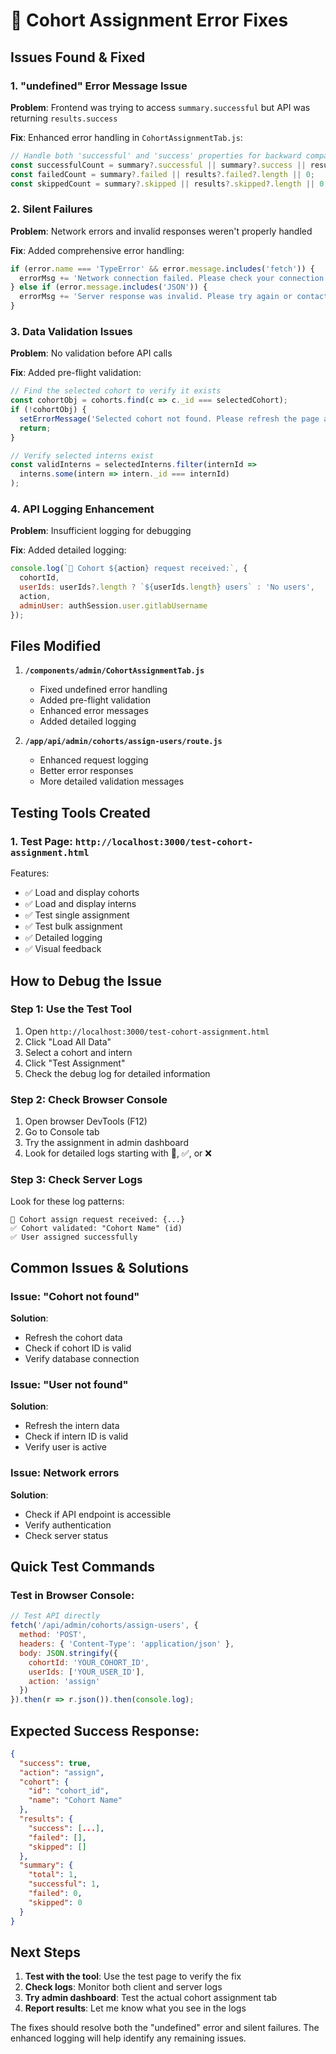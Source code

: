 # 🔧 Cohort Assignment Error Fixes

## Issues Found & Fixed

### 1. **"undefined" Error Message Issue**
**Problem**: Frontend was trying to access `summary.successful` but API was returning `results.success`

**Fix**: Enhanced error handling in `CohortAssignmentTab.js`:
```javascript
// Handle both 'successful' and 'success' properties for backward compatibility
const successfulCount = summary?.successful || summary?.success || results?.success?.length || 0;
const failedCount = summary?.failed || results?.failed?.length || 0;
const skippedCount = summary?.skipped || results?.skipped?.length || 0;
```

### 2. **Silent Failures**
**Problem**: Network errors and invalid responses weren't properly handled

**Fix**: Added comprehensive error handling:
```javascript
if (error.name === 'TypeError' && error.message.includes('fetch')) {
  errorMsg += 'Network connection failed. Please check your connection and try again.';
} else if (error.message.includes('JSON')) {
  errorMsg += 'Server response was invalid. Please try again or contact support.';
}
```

### 3. **Data Validation Issues**
**Problem**: No validation before API calls

**Fix**: Added pre-flight validation:
```javascript
// Find the selected cohort to verify it exists
const cohortObj = cohorts.find(c => c._id === selectedCohort);
if (!cohortObj) {
  setErrorMessage('Selected cohort not found. Please refresh the page and try again.');
  return;
}

// Verify selected interns exist
const validInterns = selectedInterns.filter(internId => 
  interns.some(intern => intern._id === internId)
);
```

### 4. **API Logging Enhancement**
**Problem**: Insufficient logging for debugging

**Fix**: Added detailed logging:
```javascript
console.log(`🎯 Cohort ${action} request received:`, {
  cohortId,
  userIds: userIds?.length ? `${userIds.length} users` : 'No users',
  action,
  adminUser: authSession.user.gitlabUsername
});
```

## Files Modified

1. **`/components/admin/CohortAssignmentTab.js`**
   - Fixed undefined error handling
   - Added pre-flight validation
   - Enhanced error messages
   - Added detailed logging

2. **`/app/api/admin/cohorts/assign-users/route.js`**
   - Enhanced request logging
   - Better error responses
   - More detailed validation messages

## Testing Tools Created

### 1. **Test Page**: `http://localhost:3000/test-cohort-assignment.html`
Features:
- ✅ Load and display cohorts
- ✅ Load and display interns
- ✅ Test single assignment
- ✅ Test bulk assignment
- ✅ Detailed logging
- ✅ Visual feedback

## How to Debug the Issue

### Step 1: Use the Test Tool
1. Open `http://localhost:3000/test-cohort-assignment.html`
2. Click "Load All Data"
3. Select a cohort and intern
4. Click "Test Assignment"
5. Check the debug log for detailed information

### Step 2: Check Browser Console
1. Open browser DevTools (F12)
2. Go to Console tab
3. Try the assignment in admin dashboard
4. Look for detailed logs starting with 🎯, ✅, or ❌

### Step 3: Check Server Logs
Look for these log patterns:
```
🎯 Cohort assign request received: {...}
✅ Cohort validated: "Cohort Name" (id)
✅ User assigned successfully
```

## Common Issues & Solutions

### Issue: "Cohort not found"
**Solution**: 
- Refresh the cohort data
- Check if cohort ID is valid
- Verify database connection

### Issue: "User not found"
**Solution**:
- Refresh the intern data
- Check if intern ID is valid
- Verify user is active

### Issue: Network errors
**Solution**:
- Check if API endpoint is accessible
- Verify authentication
- Check server status

## Quick Test Commands

### Test in Browser Console:
```javascript
// Test API directly
fetch('/api/admin/cohorts/assign-users', {
  method: 'POST',
  headers: { 'Content-Type': 'application/json' },
  body: JSON.stringify({
    cohortId: 'YOUR_COHORT_ID',
    userIds: ['YOUR_USER_ID'],
    action: 'assign'
  })
}).then(r => r.json()).then(console.log);
```

## Expected Success Response:
```json
{
  "success": true,
  "action": "assign",
  "cohort": {
    "id": "cohort_id",
    "name": "Cohort Name"
  },
  "results": {
    "success": [...],
    "failed": [],
    "skipped": []
  },
  "summary": {
    "total": 1,
    "successful": 1,
    "failed": 0,
    "skipped": 0
  }
}
```

## Next Steps

1. **Test with the tool**: Use the test page to verify the fix
2. **Check logs**: Monitor both client and server logs
3. **Try admin dashboard**: Test the actual cohort assignment tab
4. **Report results**: Let me know what you see in the logs

The fixes should resolve both the "undefined" error and silent failures. The enhanced logging will help identify any remaining issues.